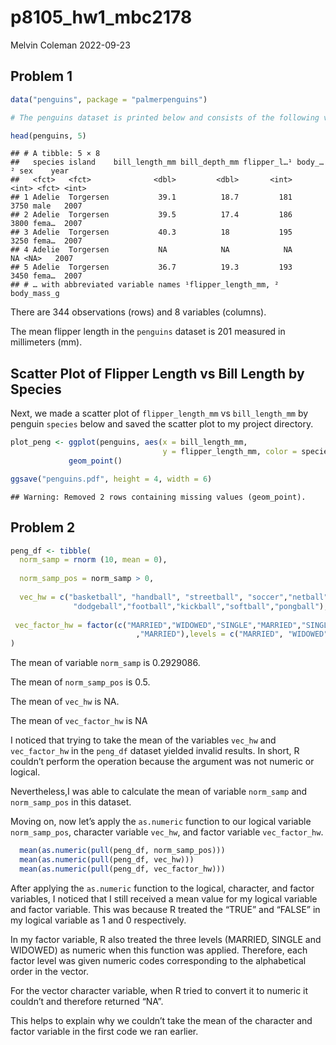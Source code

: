 p8105_hw1_mbc2178
================
Melvin Coleman
2022-09-23

## Problem 1

``` r
data("penguins", package = "palmerpenguins")
```

``` r
# The penguins dataset is printed below and consists of the following varies including species, island, bill length etc...

head(penguins, 5)
```

    ## # A tibble: 5 × 8
    ##   species island    bill_length_mm bill_depth_mm flipper_l…¹ body_…² sex    year
    ##   <fct>   <fct>              <dbl>         <dbl>       <int>   <int> <fct> <int>
    ## 1 Adelie  Torgersen           39.1          18.7         181    3750 male   2007
    ## 2 Adelie  Torgersen           39.5          17.4         186    3800 fema…  2007
    ## 3 Adelie  Torgersen           40.3          18           195    3250 fema…  2007
    ## 4 Adelie  Torgersen           NA            NA            NA      NA <NA>   2007
    ## 5 Adelie  Torgersen           36.7          19.3         193    3450 fema…  2007
    ## # … with abbreviated variable names ¹​flipper_length_mm, ²​body_mass_g

There are 344 observations (rows) and 8 variables (columns).

The mean flipper length in the `penguins` dataset is 201 measured in
millimeters (mm).

## Scatter Plot of Flipper Length vs Bill Length by Species

Next, we made a scatter plot of `flipper_length_mm` vs `bill_length_mm`
by penguin `species` below and saved the scatter plot to my project
directory.

``` r
plot_peng <- ggplot(penguins, aes(x = bill_length_mm,
                                  y = flipper_length_mm, color = species)) + 
             geom_point()

ggsave("penguins.pdf", height = 4, width = 6)
```

    ## Warning: Removed 2 rows containing missing values (geom_point).

## Problem 2

``` r
peng_df <- tibble(
  norm_samp = rnorm (10, mean = 0),
  
  norm_samp_pos = norm_samp > 0,
  
  vec_hw = c("basketball", "handball", "streetball", "soccer","netball", 
              "dodgeball","football","kickball","softball","pongball"), 
  
 vec_factor_hw = factor(c("MARRIED","WIDOWED","SINGLE","MARRIED","SINGLE","WIDOWED","SINGLE","SINGLE","WIDOWED"
                            ,"MARRIED"),levels = c("MARRIED", "WIDOWED", "SINGLE"))
)
```

The mean of variable `norm_samp` is 0.2929086.

The mean of `norm_samp_pos` is 0.5.

The mean of `vec_hw` is NA.

The mean of `vec_factor_hw` is NA

I noticed that trying to take the mean of the variables `vec_hw` and
`vec_factor_hw` in the `peng_df` dataset yielded invalid results. In
short, R couldn’t perform the operation because the argument was not
numeric or logical.

Nevertheless,I was able to calculate the mean of variable `norm_samp`
and `norm_samp_pos` in this dataset.

Moving on, now let’s apply the `as.numeric` function to our logical
variable `norm_samp_pos`, character variable `vec_hw`, and factor
variable `vec_factor_hw`.

``` r
  mean(as.numeric(pull(peng_df, norm_samp_pos)))
  mean(as.numeric(pull(peng_df, vec_hw)))
  mean(as.numeric(pull(peng_df, vec_factor_hw)))
```

After applying the `as.numeric` function to the logical, character, and
factor variables, I noticed that I still received a mean value for my
logical variable and factor variable. This was because R treated the
“TRUE” and “FALSE” in my logical variable as 1 and 0 respectively.

In my factor variable, R also treated the three levels (MARRIED, SINGLE
and WIDOWED) as numeric when this function was applied. Therefore, each
factor level was given numeric codes corresponding to the alphabetical
order in the vector.

For the vector character variable, when R tried to convert it to numeric
it couldn’t and therefore returned “NA”.

This helps to explain why we couldn’t take the mean of the character and
factor variable in the first code we ran earlier.
